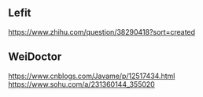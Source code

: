 ## Lefit

https://www.zhihu.com/question/38290418?sort=created

## WeiDoctor

https://www.cnblogs.com/Javame/p/12517434.html
https://www.sohu.com/a/231360144_355020

